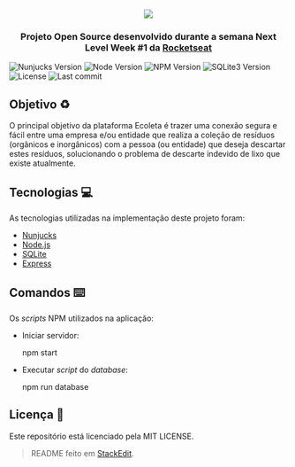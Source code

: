 ﻿<h1 align="center">
	<img src="https://i.imgur.com/FEThjsF.png" />
</h1>

<h3 align="center">
Projeto Open Source desenvolvido durante a semana Next Level Week #1 da <a href="https://rocketseat.com.br">Rocketseat</a>
</h3>

![Nunjucks Version][nunjucks_version_badge] ![Node Version][node_version_badge] ![NPM Version][npm_version_badge] ![SQLite3 Version][sqlite3_version_badge] ![License][license_badge] ![Last commit][last_commit_badge] 

<h2>Objetivo ♻️</h2> 
O principal objetivo da plataforma Ecoleta é trazer uma conexão segura e fácil entre uma empresa e/ou entidade que realiza a coleção de resíduos (orgânicos e inorgânicos) com a pessoa (ou entidade) que deseja descartar estes resíduos, solucionando o problema de descarte indevido de lixo que existe atualmente.

<h2> Tecnologias 💻 </h2>
As tecnologias utilizadas na implementação deste projeto foram:

 - [Nunjucks](https://mozilla.github.io/nunjucks/)
 - [Node.js](https://nodejs.org/)
 - [SQLite](https://www.sqlite.org/)
 - [Express](https://expressjs.com/)
 
## Comandos ⌨️
Os <em>scripts</em> NPM utilizados na aplicação:
 - Iniciar servidor:
 

    npm start
- Executar <em>script</em> do <em>database</em>:

    npm run database

## Licença 📖
Este repositório está licenciado pela MIT LICENSE.

> README feito em [StackEdit](https://stackedit.io/).

<!-- Badges -->
[nunjucks_version_badge]: https://badgen.net/badge/nunjucks/3.2.1/?color=cyan
[node_version_badge]: https://badgen.net/badge/node/12.17.0/?color=green
[npm_version_badge]: https://badgen.net/badge/npm/6.14.4/?color=black&icon=npm&label
[sqlite3_version_badge]: https://badgen.net/badge/sqlite3/3.31.1/?color=purple
[license_badge]: https://badgen.net/badge/license/MIT/?color=blue
[last_commit_badge]: https://badgen.net/github/last-commit/juliocesarmfo/ecoleta?color=orange
